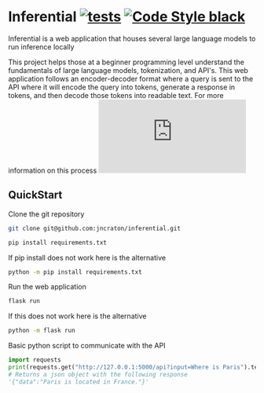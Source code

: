 Inferential [![tests](https://github.com/jncraton/inferential/actions/workflows/unit-tests.yml/badge.svg)](https://github.com/jncraton/inferential/actions/workflows/unit-tests.yml)
[![Code Style black](https://img.shields.io/badge/code%20style-black-000000.svg)](https://github.com/psf/black)
===========

Inferential is a web application that houses several large language models to run inference locally

This project helps those at a beginner programming level understand the fundamentals of large language models, tokenization, and API's. This web application follows an encoder-decoder format where a query is sent to the API where it will encode the query into tokens, generate a response in tokens, and then decode those tokens into readable text. For more information on this process ![Attention is All You Need](https://arxiv.org/pdf/1706.03762.pdf)

## QuickStart

Clone the git repository

```sh
git clone git@github.com:jncraton/inferential.git
```

```sh
pip install requirements.txt
```

If pip install does not work here is the alternative

```sh
python -m pip install requirements.txt
```

Run the web application

```sh
flask run
```

If this does not work here is the alternative

```sh
python -m flask run
```

Basic python script to communicate with the API

```python
import requests
print(requests.get("http://127.0.0.1:5000/api?input=Where is Paris").text)
# Returns a json object with the following response
'{"data":"Paris is located in France."}'
```